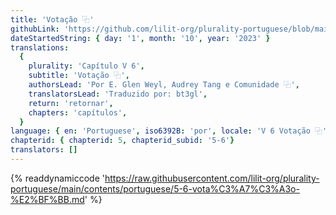```yaml
---
title: 'Votação ⿻'
githubLink: 'https://github.com/lilit-org/plurality-portuguese/blob/main/contents/portuguese/5-6-vota%C3%A7%C3%A3o-%E2%BF%BB.md'
dateStartedString: { day: '1', month: '10', year: '2023' }
translations:
  {
    plurality: 'Capítulo V 6',
    subtitle: 'Votação ⿻',
    authorsLead: 'Por E. Glen Weyl, Audrey Tang e Comunidade ⿻',
    translatorsLead: 'Traduzido por: bt3gl',
    return: 'retornar',
    chapters: 'capítulos',
  }
language: { en: 'Portuguese', iso6392B: 'por', locale: 'V 6 Votação ⿻' }
chapterid: { chapterid: 5, chapterid_subid: '5-6'}
translators: []
---
```

{% readdynamiccode 'https://raw.githubusercontent.com/lilit-org/plurality-portuguese/main/contents/portuguese/5-6-vota%C3%A7%C3%A3o-%E2%BF%BB.md' %}